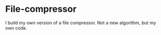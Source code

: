 # File-compressor
I build my own version of a file compressor.  Not a new algorithm, but my own code.
